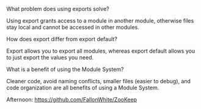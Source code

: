 What problem does using exports solve?

Using export grants access to a module in another module, otherwise files stay local and cannot be accessed in other modules. 

How does export differ from export default?

Export allows you to export all modules, whereas export default allows you to just export the values you need.

What is a benefit of using the Module System?

Cleaner code, avoid naming conflicts, smaller files (easier to debug), and code organization are all benefits of using a Module System.

Afternoon: https://github.com/FallonWhite/ZooKeep